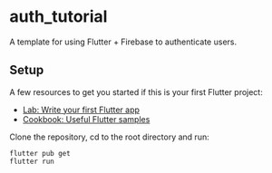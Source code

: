 # auth_tutorial

A template for using Flutter + Firebase to authenticate users.

## Setup

A few resources to get you started if this is your first Flutter project:

- [Lab: Write your first Flutter app](https://docs.flutter.dev/get-started/codelab)
- [Cookbook: Useful Flutter samples](https://docs.flutter.dev/cookbook)

Clone the repository, cd to the root directory and run:

```
flutter pub get
flutter run
```
